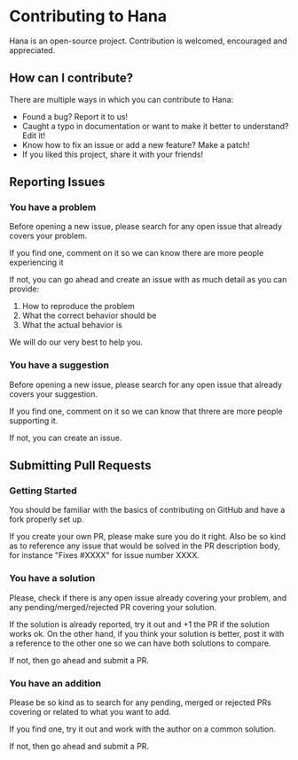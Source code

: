 # Contributing to Hana

Hana is an open-source project. Contribution is welcomed, encouraged and appreciated.

## How can I contribute?

There are multiple ways in which you can contribute to Hana:

* Found a bug? Report it to us!
* Caught a typo in documentation or want to make it better to understand? Edit it!
* Know how to fix an issue or add a new feature? Make a patch!
* If you liked this project, share it with your friends!

## Reporting Issues

### You have a problem

Before opening a new issue, please search for any open issue that already covers your problem.

If you find one, comment on it so we can know there are more people experiencing it

If not, you can go ahead and create an issue with as much detail as you can provide:

1. How to reproduce the problem
2. What the correct behavior should be
3. What the actual behavior is

We will do our very best to help you.

### You have a suggestion

Before opening a new issue, please search for any open issue that already covers your suggestion.

If you find one, comment on it so we can know that threre are more people supporting it.

If not, you can create an issue.

## Submitting Pull Requests

### Getting Started

You should be familiar with the basics of contributing on GitHub and have a fork properly set up.

If you create your own PR, please make sure you do it right. Also be so kind as to reference any issue that would be solved in the PR description body, for instance "Fixes #XXXX" for issue number XXXX.

### You have a solution

Please, check if there is any open issue already covering your problem, and any pending/merged/rejected PR covering your solution.

If the solution is already reported, try it out and +1 the PR if the solution works ok. On the other hand, if you think your solution is better, post it with a reference to the other one so we can have both solutions to compare.

If not, then go ahead and submit a PR.

### You have an addition

Please be so kind as to search for any pending, merged or rejected PRs covering or related to what you want to add.

If you find one, try it out and work with the author on a common solution.

If not, then go ahead and submit a PR.
